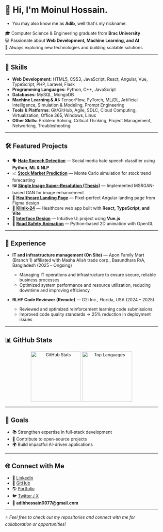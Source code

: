 # 👋 Hi, I'm **Moinul Hossain**. 
- You may also know me as **Adib**, well that's my nickname.

🎓 Computer Science & Engineering graduate from **Brac University**  
💻 Passionate about **Web Development, Machine Learning, and AI**  
🌱 Always exploring new technologies and building scalable solutions  

---

## 🚀 Skills

- **Web Development:** HTML5, CSS3, JavaScript, React, Angular, Vue, TypeScript, PHP, Laravel, Flask  
- **Programming Languages:** Python, C++, JavaScript  
- **Databases:** MySQL, MongoDB  
- **Machine Learning & AI:** TensorFlow, PyTorch, ML/DL, Artificial Intelligence, Simulation & Modeling, Prompt Engineering  
- **Tools & Platforms:** Git/GitHub, Agile, SDLC, Cloud Computing, Virtualization, Office 365, Windows, Linux  
- **Other Skills:** Problem Solving, Critical Thinking, Project Management, Networking, Troubleshooting  

---

## 🛠 Featured Projects

- 🗣️ [**Hate Speech Detection**](https://github.com/Adib1133/Hate-Speech-Detection) — Social media hate speech classifier using **Python, ML & NLP**  
- 📈 [**Stock Market Prediction**](https://github.com/Adib1133/Predicting-Stock-Market-Trends-through-Monte-Carlo-Simulation) — Monte Carlo simulation for stock trend forecasting  
- 🖼️ [**Single Image Super-Resolution (Thesis)**](https://github.com/Adib1133/Thesis) — Implemented MSRGAN-based GAN for image enhancement  
- 🏥 [**Healthcare Landing Page**](https://github.com/Adib1133/klinik24-landing) — Pixel-perfect Angular landing page from Figma design  
- 💊 [**Klinik-24**](https://github.com/Adib1133/klinik-24) — Healthcare web app built with **React, TypeScript, and Vite**  
- 🎨 [**Interface Design**](https://github.com/Adib1133/Interface-Design) — Intuitive UI project using **Vue.js**  
- 🚗 [**Road Safety Animation**](https://github.com/Adib1133/2d-Animation) — Python-based 2D animation with OpenGL  


---
## 💼 Experience

- **IT and infrastructure management (On Site)** — Apon Family Mart (Branch 1) affiliated with Masha Allah trade corp., Basundhara R/A, Bangladesh (2025 – Ongoing)  
  - Managing IT operations and infrastructure to ensure secure, reliable business processes
  - Optimized system performance and resource utilization, reducing downtime and improving efficiency


- **RLHF Code Reviewer (Remote)** — G2i Inc., Florida, USA (2024 – 2025)  
  - Reviewed and optimized reinforcement learning code submissions  
  - Improved code quality standards → 25% reduction in deployment issues  

---

## 📊 GitHub Stats

<p align="center">
  <img src="https://github-readme-stats.vercel.app/api?username=Adib1133&show_icons=true&theme=radical" alt="GitHub Stats" height="165"/>
  <img src="https://github-readme-stats.vercel.app/api/top-langs/?username=Adib1133&layout=compact&theme=radical" alt="Top Languages" height="165"/>
</p>

---
## 🎯 Goals

- 📚 Strengthen expertise in full-stack development  
- 🤝 Contribute to open-source projects  
- 🌍 Build impactful AI-driven applications  

---

## 🌐 Connect with Me

- 💼 [LinkedIn](https://www.linkedin.com/in/moinul-hossain-0200b4242/)  
- 🐙 [GitHub](https://github.com/Adib1133)  
- 🌎 [Portfolio](https://adib1133.github.io/Moinul-Hossain/)  
- 🐦 [Twitter / X](https://x.com/AdibHossain16)  
- 📧 **adibhossain0077@gmail.com**

---
⭐️ *Feel free to check out my repositories and connect with me for collaboration or opportunities!*
